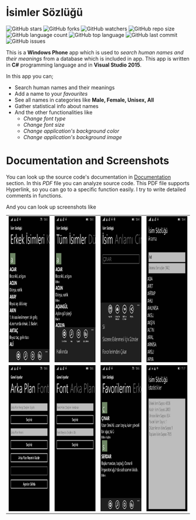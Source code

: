 # İsimler Sözlüğü

![GitHub stars](https://img.shields.io/github/stars/coderserdar/IsimlerSozlugu?style=social) ![GitHub forks](https://img.shields.io/github/forks/coderserdar/IsimlerSozlugu?style=social) ![GitHub watchers](https://img.shields.io/github/watchers/coderserdar/IsimlerSozlugu?style=social) ![GitHub repo size](https://img.shields.io/github/repo-size/coderserdar/IsimlerSozlugu?style=plastic) ![GitHub language count](https://img.shields.io/github/languages/count/coderserdar/IsimlerSozlugu?style=plastic) ![GitHub top language](https://img.shields.io/github/languages/top/coderserdar/IsimlerSozlugu?style=plastic) ![GitHub last commit](https://img.shields.io/github/last-commit/coderserdar/IsimlerSozlugu?color=red&style=plastic) ![GitHub issues](https://img.shields.io/github/issues/coderserdar/IsimlerSozlugu)

This is a **Windows Phone** app which is used to *search human names and their meanings* from a database which is included in app.
This app is written in **C#** programming language and in **Visual Studio 2015**. 

In this app you can;

 - Search human names and their meanings
 - Add a name to your *favourites*
 - See all names in categories like **Male, Female, Unisex, All**
 - Gather statistical info about names
 - And the other functionalities like
	 - *Change font type*
	 - *Change font size*
	 - *Change application's background color*
	 - *Change application's background image*
	
# Documentation and Screenshots

You can look up the source code's documentation in [Documentation](https://github.com/coderserdar/IsimlerSozlugu/blob/main/Documentation/IsimlerSozlugu.pdf) section. In this *PDF* file you can analyze source code. This PDF file supports Hyperlink, so you can go to a specific function easily. I try to write detailed comments in functions.

And you can look up screenshots like 

<table>
   <tr>
      <td><img src="https://github.com/coderserdar/IsimlerSozlugu/blob/main/Screenshots/App_Screens_01.png?raw=true" width="240" height="400"></td>
      <td><img src="https://github.com/coderserdar/IsimlerSozlugu/blob/main/Screenshots/App_Screens_02.png?raw=true" width="240" height="400"></td>
      <td><img src="https://github.com/coderserdar/IsimlerSozlugu/blob/main/Screenshots/App_Screens_03.png?raw=true" width="240" height="400"></td>
      <td><img src="https://github.com/coderserdar/IsimlerSozlugu/blob/main/Screenshots/App_Screens_04.png?raw=true" width="240" height="400"></td>
   </tr>
   <tr>
      <td><img src="https://github.com/coderserdar/IsimlerSozlugu/blob/main/Screenshots/App_Screens_05.png?raw=true" width="240" height="400"></td>
      <td><img src="https://github.com/coderserdar/IsimlerSozlugu/blob/main/Screenshots/App_Screens_06.png?raw=true" width="240" height="400"></td>
      <td><img src="https://github.com/coderserdar/IsimlerSozlugu/blob/main/Screenshots/App_Screens_07.png?raw=true" width="240" height="400"></td>
      <td><img src="https://github.com/coderserdar/IsimlerSozlugu/blob/main/Screenshots/App_Screens_08.jpg?raw=true" width="240" height="400"></td>
   </tr>
</table>
